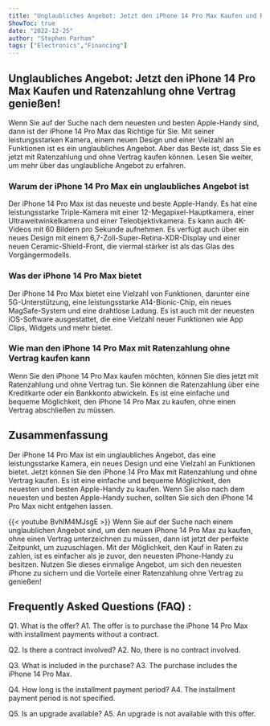 ```yaml
---
title: "Unglaubliches Angebot: Jetzt den iPhone 14 Pro Max Kaufen und Ratenzahlung ohne Vertrag genießen!"
ShowToc: true 
date: "2022-12-25"
author: "Stephen Parham" 
tags: ["Electronics","Financing"]
---
```

## Unglaubliches Angebot: Jetzt den iPhone 14 Pro Max Kaufen und Ratenzahlung ohne Vertrag genießen!

Wenn Sie auf der Suche nach dem neuesten und besten Apple-Handy sind, dann ist der iPhone 14 Pro Max das Richtige für Sie. Mit seiner leistungsstarken Kamera, einem neuen Design und einer Vielzahl an Funktionen ist es ein unglaubliches Angebot. Aber das Beste ist, dass Sie es jetzt mit Ratenzahlung und ohne Vertrag kaufen können. Lesen Sie weiter, um mehr über das unglaubliche Angebot zu erfahren.

### Warum der iPhone 14 Pro Max ein unglaubliches Angebot ist

Der iPhone 14 Pro Max ist das neueste und beste Apple-Handy. Es hat eine leistungsstarke Triple-Kamera mit einer 12-Megapixel-Hauptkamera, einer Ultraweitwinkelkamera und einer Teleobjektivkamera. Es kann auch 4K-Videos mit 60 Bildern pro Sekunde aufnehmen. Es verfügt auch über ein neues Design mit einem 6,7-Zoll-Super-Retina-XDR-Display und einer neuen Ceramic-Shield-Front, die viermal stärker ist als das Glas des Vorgängermodells.

### Was der iPhone 14 Pro Max bietet

Der iPhone 14 Pro Max bietet eine Vielzahl von Funktionen, darunter eine 5G-Unterstützung, eine leistungsstarke A14-Bionic-Chip, ein neues MagSafe-System und eine drahtlose Ladung. Es ist auch mit der neuesten iOS-Software ausgestattet, die eine Vielzahl neuer Funktionen wie App Clips, Widgets und mehr bietet.

### Wie man den iPhone 14 Pro Max mit Ratenzahlung ohne Vertrag kaufen kann

Wenn Sie den iPhone 14 Pro Max kaufen möchten, können Sie dies jetzt mit Ratenzahlung und ohne Vertrag tun. Sie können die Ratenzahlung über eine Kreditkarte oder ein Bankkonto abwickeln. Es ist eine einfache und bequeme Möglichkeit, den iPhone 14 Pro Max zu kaufen, ohne einen Vertrag abschließen zu müssen.

## Zusammenfassung

Der iPhone 14 Pro Max ist ein unglaubliches Angebot, das eine leistungsstarke Kamera, ein neues Design und eine Vielzahl an Funktionen bietet. Jetzt können Sie den iPhone 14 Pro Max mit Ratenzahlung und ohne Vertrag kaufen. Es ist eine einfache und bequeme Möglichkeit, den neuesten und besten Apple-Handy zu kaufen. Wenn Sie also nach dem neuesten und besten Apple-Handy suchen, sollten Sie sich den iPhone 14 Pro Max nicht entgehen lassen.

{{< youtube BvhlM4MJsgE >}} 
Wenn Sie auf der Suche nach einem unglaublichen Angebot sind, um den neuen iPhone 14 Pro Max zu kaufen, ohne einen Vertrag unterzeichnen zu müssen, dann ist jetzt der perfekte Zeitpunkt, um zuzuschlagen. Mit der Möglichkeit, den Kauf in Raten zu zahlen, ist es einfacher als je zuvor, den neuesten iPhone-Handy zu besitzen. Nutzen Sie dieses einmalige Angebot, um sich den neuesten iPhone zu sichern und die Vorteile einer Ratenzahlung ohne Vertrag zu genießen!

## Frequently Asked Questions (FAQ) :
Q1. What is the offer?
A1. The offer is to purchase the iPhone 14 Pro Max with installment payments without a contract.

Q2. Is there a contract involved?
A2. No, there is no contract involved.

Q3. What is included in the purchase?
A3. The purchase includes the iPhone 14 Pro Max.

Q4. How long is the installment payment period?
A4. The installment payment period is not specified.

Q5. Is an upgrade available?
A5. An upgrade is not available with this offer.


